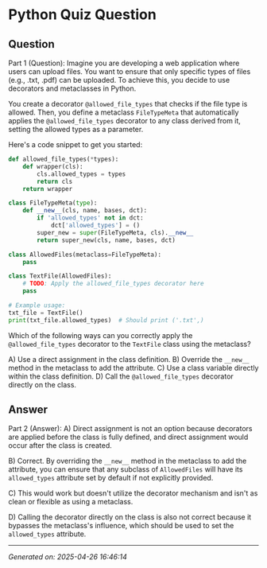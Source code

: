 # Python Quiz Question

## Question
Part 1 (Question): 
Imagine you are developing a web application where users can upload files. You want to ensure that only specific types of files (e.g., .txt, .pdf) can be uploaded. To achieve this, you decide to use decorators and metaclasses in Python.

You create a decorator `@allowed_file_types` that checks if the file type is allowed. Then, you define a metaclass `FileTypeMeta` that automatically applies the `@allowed_file_types` decorator to any class derived from it, setting the allowed types as a parameter.

Here's a code snippet to get you started:

```python
def allowed_file_types(*types):
    def wrapper(cls):
        cls.allowed_types = types
        return cls
    return wrapper

class FileTypeMeta(type):
    def __new__(cls, name, bases, dct):
        if 'allowed_types' not in dct:
            dct['allowed_types'] = ()
        super_new = super(FileTypeMeta, cls).__new__
        return super_new(cls, name, bases, dct)

class AllowedFiles(metaclass=FileTypeMeta):
    pass

class TextFile(AllowedFiles):
    # TODO: Apply the allowed_file_types decorator here
    pass

# Example usage:
txt_file = TextFile()
print(txt_file.allowed_types)  # Should print ('.txt',)
```

Which of the following ways can you correctly apply the `@allowed_file_types` decorator to the `TextFile` class using the metaclass?

A) Use a direct assignment in the class definition.
B) Override the `__new__` method in the metaclass to add the attribute.
C) Use a class variable directly within the class definition.
D) Call the `@allowed_file_types` decorator directly on the class.

## Answer
Part 2 (Answer): 
A) Direct assignment is not an option because decorators are applied before the class is fully defined, and direct assignment would occur after the class is created.

B) Correct. By overriding the `__new__` method in the metaclass to add the attribute, you can ensure that any subclass of `AllowedFiles` will have its `allowed_types` attribute set by default if not explicitly provided.

C) This would work but doesn't utilize the decorator mechanism and isn't as clean or flexible as using a metaclass.

D) Calling the decorator directly on the class is also not correct because it bypasses the metaclass's influence, which should be used to set the `allowed_types` attribute.

---
*Generated on: 2025-04-26 16:46:14*
